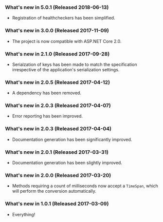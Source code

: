 ﻿### What's new in 5.0.1 (Released 2018-06-13)

* Registration of healthcheckers has been simplified.

### What's new in 3.0.0 (Released 2017-11-09)

* The project is now compatible with ASP.NET Core 2.0.

### What's new in 2.1.0 (Released 2017-09-28)

* Serialzation of keys has been made to match the specification irrespective of the application's serialization settings.

### What's new in 2.0.5 (Released 2017-04-12)

* A dependency has been removed.

### What's new in 2.0.3 (Released 2017-04-07)

* Error reporting has been improved.

### What's new in 2.0.3 (Released 2017-04-04)

* Documentation generation has been significantly improved.

### What's new in 2.0.1 (Released 2017-03-31)

* Documentation generation has been slightly improved.

### What's new in 2.0.0 (Released 2017-03-20)

* Methods requiring a count of milliseconds now accept a `TimeSpan`, which will perform the conversion automatically.

### What's new in 1.0.1 (Released 2017-03-09)

* Everything!
